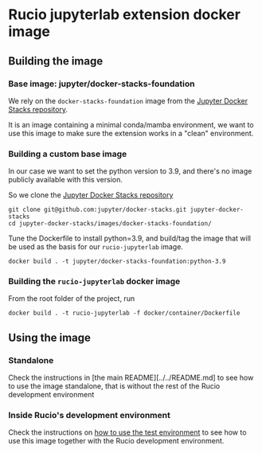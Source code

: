 # Rucio jupyterlab extension docker image

## Building the image

### Base image: jupyter/docker-stacks-foundation

We rely on the `docker-stacks-foundation` image from the
[Jupyter Docker Stacks repository](https://github.com/jupyter/docker-stacks/tree/main).

It is an image containing a minimal conda/mamba environment, we want to use this image to make
sure the extension works in a "clean" environment.

### Building a custom base image

In our case we want to set the python version to 3.9, and there's no image publicly available with this version.

So we clone the [Jupyter Docker Stacks repository](https://github.com/jupyter/docker-stacks/tree/main)

	git clone git@github.com:jupyter/docker-stacks.git jupyter-docker-stacks
	cd jupyter-docker-stacks/images/docker-stacks-foundation/

Tune the Dockerfile to install python=3.9, and build/tag the image that will be used as the basis
for our `rucio-jupyterlab` image.

	docker build . -t jupyter/docker-stacks-foundation:python-3.9

### Building the `rucio-jupyterlab` docker image

From the root folder of the project, run

	docker build . -t rucio-jupyterlab -f docker/container/Dockerfile
	
## Using the image

### Standalone

Check the instructions in [the main README][../../README.md] to see how to use the image
standalone, that is without the rest of the Rucio development environment

### Inside Rucio's development environment

Check the instructions on [how to use the test environment](../test_env/README.md) to 
see how to use this image together with the Rucio development environment.
